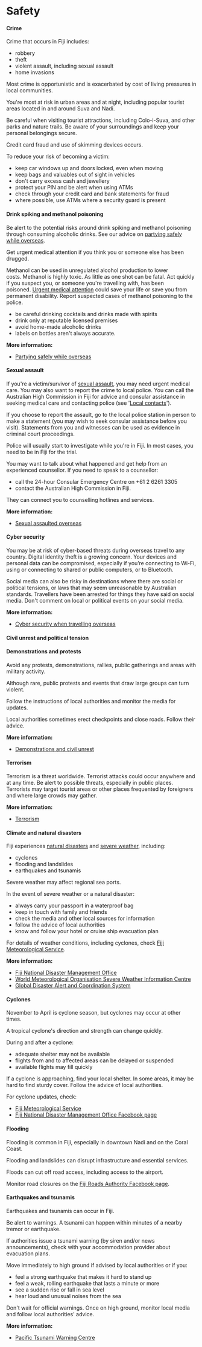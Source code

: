 # Safety

#### Crime

Crime that occurs in Fiji includes:

* robbery
* theft
* violent assault, including sexual assault
* home invasions

Most crime is opportunistic and is exacerbated by cost of living pressures in local communities.

You're most at risk in urban areas and at night, including popular tourist areas located in and around Suva and Nadi.

Be careful when visiting tourist attractions, including Colo-i-Suva, and other parks and nature trails. Be aware of your surroundings and keep your personal belongings secure.

Credit card fraud and use of skimming devices occurs.

To reduce your risk of becoming a victim:

* keep car windows up and doors locked, even when moving
* keep bags and valuables out of sight in vehicles
* don't carry excess cash and jewellery
* protect your PIN and be alert when using ATMs
* check through your credit card and bank statements for fraud
* where possible, use ATMs where a security guard is present

#### Drink spiking and methanol poisoning

Be alert to the potential risks around drink spiking and methanol poisoning through consuming alcoholic drinks. See our advice on [partying safely while overseas](https://aus01.safelinks.protection.outlook.com/?url=https%3A%2F%2Fwww.smartraveller.gov.au%2Fbefore-you-go%2Fsafety%2Fpartying%23methanol&data=05%7C02%7CGlobalWatchOffice%40dfat.gov.au%7C9e1fe8405acd4aca988a08dd1cbc0dd6%7C9b7f23b30e8347a58a40ffa8a6fea536%7C0%7C0%7C638698316229612867%7CUnknown%7CTWFpbGZsb3d8eyJFbXB0eU1hcGkiOnRydWUsIlYiOiIwLjAuMDAwMCIsIlAiOiJXaW4zMiIsIkFOIjoiTWFpbCIsIldUIjoyfQ%3D%3D%7C0%7C%7C%7C&sdata=oX8Tchm%2FG8MqpJDYow1VARutUBWN7jSHhnAHcTho7R0%3D&reserved=0).

Get urgent medical attention if you think you or someone else has been drugged.

Methanol can be used in unregulated alcohol production to lower costs. Methanol is highly toxic. As little as one shot can be fatal. Act quickly if you suspect you, or someone you're travelling with, has been poisoned. [Urgent medical attention](https://aus01.safelinks.protection.outlook.com/?url=https%3A%2F%2Fwww.smartraveller.gov.au%2Fwhile-youre-away%2Fwhen-things-go-wrong%2Fmedical-assistance&data=05%7C02%7CGlobalWatchOffice%40dfat.gov.au%7C9e1fe8405acd4aca988a08dd1cbc0dd6%7C9b7f23b30e8347a58a40ffa8a6fea536%7C0%7C0%7C638698316229629235%7CUnknown%7CTWFpbGZsb3d8eyJFbXB0eU1hcGkiOnRydWUsIlYiOiIwLjAuMDAwMCIsIlAiOiJXaW4zMiIsIkFOIjoiTWFpbCIsIldUIjoyfQ%3D%3D%7C0%7C%7C%7C&sdata=QyWh5i87yqXEQghTVCGmoOYc6rsLspeOk6Lo%2FdBXtKI%3D&reserved=0) could save your life or save you from permanent disability. Report suspected cases of methanol poisoning to the police.

* be careful drinking cocktails and drinks made with spirits
* drink only at reputable licensed premises
* avoid home-made alcoholic drinks
* labels on bottles aren't always accurate.

**More information:**

* [Partying safely while overseas](https://aus01.safelinks.protection.outlook.com/?url=https%3A%2F%2Fwww.smartraveller.gov.au%2Fbefore-you-go%2Fsafety%2Fpartying&data=05%7C02%7CGlobalWatchOffice%40dfat.gov.au%7C9e1fe8405acd4aca988a08dd1cbc0dd6%7C9b7f23b30e8347a58a40ffa8a6fea536%7C0%7C0%7C638698316229645461%7CUnknown%7CTWFpbGZsb3d8eyJFbXB0eU1hcGkiOnRydWUsIlYiOiIwLjAuMDAwMCIsIlAiOiJXaW4zMiIsIkFOIjoiTWFpbCIsIldUIjoyfQ%3D%3D%7C0%7C%7C%7C&sdata=MSG45mX8hqFxZ4EWeeRAch2CtPuPQnBcBrxBJReoQrQ%3D&reserved=0)

#### Sexual assault

If you're a victim/survivor of [sexual assault](https://aus01.safelinks.protection.outlook.com/?url=https%3A%2F%2Fwww.smartraveller.gov.au%2Fwhile-youre-away%2Fcrime%2Fsexual-assault-overseas&data=05%7C02%7CMichelle.Lam%40dfat.gov.au%7C6e4eef2e6048438f7e4b08dcf30d55db%7C9b7f23b30e8347a58a40ffa8a6fea536%7C0%7C0%7C638652485841166989%7CUnknown%7CTWFpbGZsb3d8eyJWIjoiMC4wLjAwMDAiLCJQIjoiV2luMzIiLCJBTiI6Ik1haWwiLCJXVCI6Mn0%3D%7C0%7C%7C%7C&sdata=ab7mjg3uDSJwV3TIEjZc3SZdz6E6DFzAy2WrkOHZtw0%3D&reserved=0), you may need urgent medical care. You may also want to report the crime to local police. You can call the Australian High Commission in Fiji for advice and consular assistance in seeking medical care and contacting police (see '[Local contacts](https://aus01.safelinks.protection.outlook.com/?url=https%3A%2F%2Fwww.smartraveller.gov.au%2Fdestinations%2Fpacific%2Ffiji%23local-contacts&data=05%7C02%7CMichelle.Lam%40dfat.gov.au%7C6e4eef2e6048438f7e4b08dcf30d55db%7C9b7f23b30e8347a58a40ffa8a6fea536%7C0%7C0%7C638652485841178881%7CUnknown%7CTWFpbGZsb3d8eyJWIjoiMC4wLjAwMDAiLCJQIjoiV2luMzIiLCJBTiI6Ik1haWwiLCJXVCI6Mn0%3D%7C0%7C%7C%7C&sdata=uRocAzjA%2BLls0ESat5zKZCpwwvH%2BR1tg9%2BqsuFZ7WuI%3D&reserved=0)').

If you choose to report the assault, go to the local police station in person to make a statement (you may wish to seek consular assistance before you visit). Statements from you and witnesses can be used as evidence in criminal court proceedings.

Police will usually start to investigate while you're in Fiji. In most cases, you need to be in Fiji for the trial.

You may want to talk about what happened and get help from an experienced counsellor. If you need to speak to a counsellor:

* call the 24-hour Consular Emergency Centre on +61 2 6261 3305
* contact the Australian High Commission in Fiji.

They can connect you to counselling hotlines and services.

**More information:**

* [Sexual assaulted overseas](https://aus01.safelinks.protection.outlook.com/?url=https%3A%2F%2Fwww.smartraveller.gov.au%2Fwhile-youre-away%2Fcrime%2Fsexual-assault-overseas&data=05%7C02%7CMichelle.Lam%40dfat.gov.au%7C6e4eef2e6048438f7e4b08dcf30d55db%7C9b7f23b30e8347a58a40ffa8a6fea536%7C0%7C0%7C638652485841189766%7CUnknown%7CTWFpbGZsb3d8eyJWIjoiMC4wLjAwMDAiLCJQIjoiV2luMzIiLCJBTiI6Ik1haWwiLCJXVCI6Mn0%3D%7C0%7C%7C%7C&sdata=i4UNjjJ81Jv9FBnQ9Z2aRfUiX821ZY6pBNX9KA%2FuBTs%3D&reserved=0)

#### Cyber security

You may be at risk of cyber-based threats during overseas travel to any country. Digital identity theft is a growing concern. Your devices and personal data can be compromised, especially if you’re connecting to Wi-Fi, using or connecting to shared or public computers, or to Bluetooth.

Social media can also be risky in destinations where there are social or political tensions, or laws that may seem unreasonable by Australian standards. Travellers have been arrested for things they have said on social media. Don't comment on local or political events on your social media.

**More information:**

* [Cyber security when travelling overseas](https://www.smartraveller.gov.au/before-you-go/staying-safe/cyber-security)

#### Civil unrest and political tension

#### Demonstrations and protests

Avoid any protests, demonstrations, rallies, public gatherings and areas with military activity.

Although rare, public protests and events that draw large groups can turn violent.

Follow the instructions of local authorities and monitor the media for updates.

Local authorities sometimes erect checkpoints and close roads. Follow their advice.

**More information:**

* [Demonstrations and civil unrest](/while-youre-away/crisis-or-emergency/demonstration "There's a demonstration or civil unrest")

#### Terrorism

Terrorism is a threat worldwide. Terrorist attacks could occur anywhere and at any time. Be alert to possible threats, especially in public places. Terrorists may target tourist areas or other places frequented by foreigners and where large crowds may gather.

**More information:**

* [Terrorism](https://www.smartraveller.gov.au/node/342)

#### Climate and natural disasters

Fiji experiences [natural disasters](https://www.smartraveller.gov.au/before-you-go/safety/natural-disasters) and [severe weather](https://www.smartraveller.gov.au/while-youre-away/crisis-or-emergency/severe-weather-incident), including:

* cyclones
* flooding and landslides
* earthquakes and tsunamis

Severe weather may affect regional sea ports.

In the event of severe weather or a natural disaster:

* always carry your passport in a waterproof bag
* keep in touch with family and friends
* check the media and other local sources for information
* follow the advice of local authorities
* know and follow your hotel or cruise ship evacuation plan

For details of weather conditions, including cyclones, check [Fiji Meteorological Service](http://www.met.gov.fj/).

**More information:**

* [Fiji National Disaster Management Office](http://www.ndmo.gov.fj/index.php)
* [World Meteorological Organisation Severe Weather Information Centre](http://severe.worldweather.org/)
* [Global Disaster Alert and Coordination System](http://www.gdacs.org/)

#### Cyclones

November to April is cyclone season, but cyclones may occur at other times.

A tropical cyclone's direction and strength can change quickly.

During and after a cyclone:

* adequate shelter may not be available
* flights from and to affected areas can be delayed or suspended
* available flights may fill quickly

If a cyclone is approaching, find your local shelter. In some areas, it may be hard to find sturdy cover. Follow the advice of local authorities.

For cyclone updates, check:

* [Fiji Meteorological Service](http://www.met.gov.fj/)
* [Fiji National Disaster Management Office Facebook page](https://www.facebook.com/FijiNDMO/)

#### Flooding

Flooding is common in Fiji, especially in downtown Nadi and on the Coral Coast.

Flooding and landslides can disrupt infrastructure and essential services.

Floods can cut off road access, including access to the airport.

Monitor road closures on the [Fiji Roads Authority Facebook page](https://www.facebook.com/fijiroads/).

#### Earthquakes and tsunamis

Earthquakes and tsunamis can occur in Fiji.

Be alert to warnings. A tsunami can happen within minutes of a nearby tremor or earthquake.

If authorities issue a tsunami warning (by siren and/or news announcements), check with your accommodation provider about evacuation plans.

Move immediately to high ground if advised by local authorities or if you:

* feel a strong earthquake that makes it hard to stand up
* feel a weak, rolling earthquake that lasts a minute or more
* see a sudden rise or fall in sea level
* hear loud and unusual noises from the sea

Don't wait for official warnings. Once on high ground, monitor local media and follow local authorities' advice.

**More information:**

* [Pacific Tsunami Warning Centre](http://itic.ioc-unesco.org/index.php?option=com_content&view=category&id=1437&Itemid=1437)